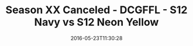 ---
title: Season XX Canceled - DCGFFL - S12 Navy vs S12 Neon Yellow
teams-score:
- team: _teams/s12-navy.md
  score: 27
- team: _teams/s12-neon-yellow.md
  score: 24
mvp: Will Coachman (Navy); Tyler Fox (Neon Yellow)
game-ball: Bryan Sanders (Navy); Matt Sauer (Neon Yellow)
sportsperson: ''
season: 12
week: 0
date: '2016-05-23T11:30:28'
pageid: season-12-semifinals-super-bowl-may-22-2016-4188-vs-4187
---